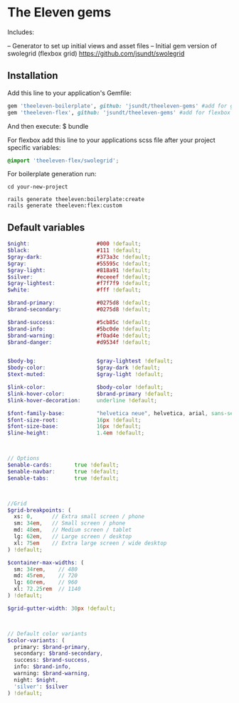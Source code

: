 # The Eleven gems
Includes:

– Generator to set up initial views and asset files
– Initial gem version of swolegrid (flexbox grid)
https://github.com/jsundt/swolegrid

## Installation

Add this line to your application's Gemfile:

```ruby
gem 'theeleven-boilerplate', github: 'jsundt/theeleven-gems' #add for generator
gem 'theeleven-flex', github: 'jsundt/theeleven-gems' #add for flexbox
```

And then execute:
    $ bundle


For flexbox add this line to your applications scss file after your project specific variables:

```scss
@import 'theeleven-flex/swolegrid';
```

For boilerplate generation run:
```
cd your-new-project

rails generate theeleven:boilerplate:create
rails generate theeleven:flex:custom
```

## Default variables

```scss
$night:                     #000 !default;
$black:                     #111 !default;
$gray-dark:                 #373a3c !default;
$gray:                      #55595c !default;
$gray-light:                #818a91 !default;
$silver:                    #eceeef !default;
$gray-lightest:             #f7f7f9 !default;
$white:                     #fff !default;

$brand-primary:             #0275d8 !default;
$brand-secondary:           #0275d8 !default;

$brand-success:             #5cb85c !default;
$brand-info:                #5bc0de !default;
$brand-warning:             #f0ad4e !default;
$brand-danger:              #d9534f !default;


$body-bg:                   $gray-lightest !default;
$body-color:                $gray-dark !default;
$text-muted:                $gray-light !default;

$link-color:                $body-color !default;
$link-hover-color:          $brand-primary !default;
$link-hover-decoration:     underline !default;

$font-family-base:          "helvetica neue", helvetica, arial, sans-serif;
$font-size-root:            16px !default;
$font-size-base:            16px !default;
$line-height:               1.4em !default;



// Options
$enable-cards:       true !default;
$enable-navbar:      true !default;
$enable-tabs:        true !default;



//Grid
$grid-breakpoints: (
  xs: 0,      // Extra small screen / phone
  sm: 34em,   // Small screen / phone
  md: 48em,   // Medium screen / tablet
  lg: 62em,   // Large screen / desktop
  xl: 75em    // Extra large screen / wide desktop
) !default;

$container-max-widths: (
  sm: 34rem,    // 480
  md: 45rem,    // 720
  lg: 60rem,    // 960
  xl: 72.25rem  // 1140
) !default;

$grid-gutter-width: 30px !default;



// Default color variants
$color-variants: (
  primary: $brand-primary,
  secondary: $brand-secondary,
  success: $brand-success,
  info: $brand-info,
  warning: $brand-warning,
  night: $night,
  'silver': $silver
) !default;
```